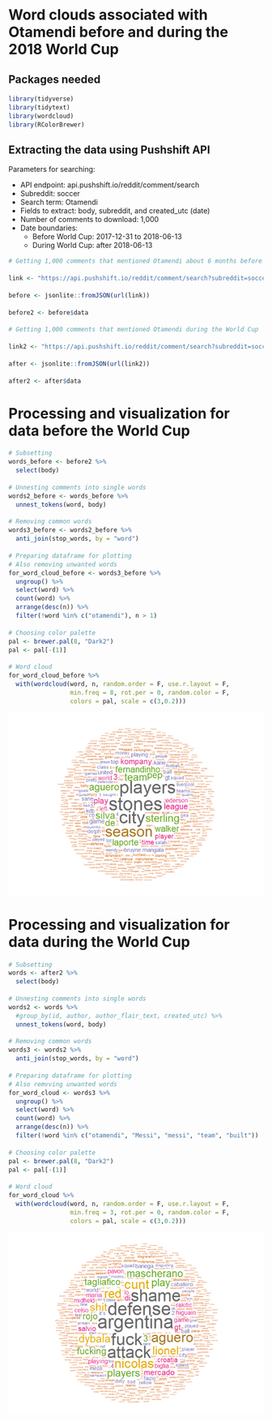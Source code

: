 Word clouds associated with Otamendi before and during the 2018 World Cup
================

Packages needed
---------------

``` r
library(tidyverse)
library(tidytext)
library(wordcloud)
library(RColorBrewer)
```

Extracting the data using Pushshift API
---------------------------------------

Parameters for searching:

-   API endpoint: api.pushshift.io/reddit/comment/search
-   Subreddit: soccer
-   Search term: Otamendi
-   Fields to extract: body, subreddit, and created\_utc (date)
-   Number of comments to download: 1,000
-   Date boundaries:
    -   Before World Cup: 2017-12-31 to 2018-06-13
    -   During World Cup: after 2018-06-13

``` r
# Getting 1,000 comments that mentioned Otamendi about 6 months before the World Cup

link <- "https://api.pushshift.io/reddit/comment/search?subreddit=soccer&q=Otamendi&fields=body,subreddit,created_utc&before=1528934399&after=1514764800&size=1000"

before <- jsonlite::fromJSON(url(link))

before2 <- before$data

# Getting 1,000 comments that mentioned Otamendi during the World Cup

link2 <- "https://api.pushshift.io/reddit/comment/search?subreddit=soccer&q=Otamendi&fields=body,subreddit,created_utc&after=1528934399&size=1000"

after <- jsonlite::fromJSON(url(link2))

after2 <- after$data
```

Processing and visualization for data before the World Cup
==========================================================

``` r
# Subsetting
words_before <- before2 %>%
  select(body) 

# Unnesting comments into single words
words2_before <- words_before %>%
  unnest_tokens(word, body)

# Removing common words
words3_before <- words2_before %>%
  anti_join(stop_words, by = "word") 

# Preparing dataframe for plotting
# Also removing unwanted words
for_word_cloud_before <- words3_before %>%
  ungroup() %>% 
  select(word) %>% 
  count(word) %>%
  arrange(desc(n)) %>%
  filter(!word %in% c("otamendi"), n > 1) 

# Choosing color palette
pal <- brewer.pal(8, "Dark2")
pal <- pal[-(1)]

# Word cloud
for_word_cloud_before %>%
  with(wordcloud(word, n, random.order = F, use.r.layout = F, 
                 min.freq = 8, rot.per = 0, random.color = F, 
                 colors = pal, scale = c(3,0.2)))
```

![](Otamendi_wordclouds_files/figure-markdown_github/before-1.png)

Processing and visualization for data during the World Cup
==========================================================

``` r
# Subsetting
words <- after2 %>%
  select(body) 

# Unnesting comments into single words
words2 <- words %>%
  #group_by(id, author, author_flair_text, created_utc) %>%
  unnest_tokens(word, body)

# Removing common words
words3 <- words2 %>%
  anti_join(stop_words, by = "word") 

# Preparing dataframe for plotting
# Also remvving unwanted words
for_word_cloud <- words3 %>%
  ungroup() %>% 
  select(word) %>% 
  count(word) %>%
  arrange(desc(n)) %>%
  filter(!word %in% c("otamendi", "Messi", "messi", "team", "built"))

# Choosing color palette
pal <- brewer.pal(8, "Dark2")
pal <- pal[-(1)]

# Word cloud
for_word_cloud %>%
  with(wordcloud(word, n, random.order = F, use.r.layout = F, 
                 min.freq = 3, rot.per = 0, random.color = F, 
                 colors = pal, scale = c(3,0.2)))
```

![](Otamendi_wordclouds_files/figure-markdown_github/during-1.png)
